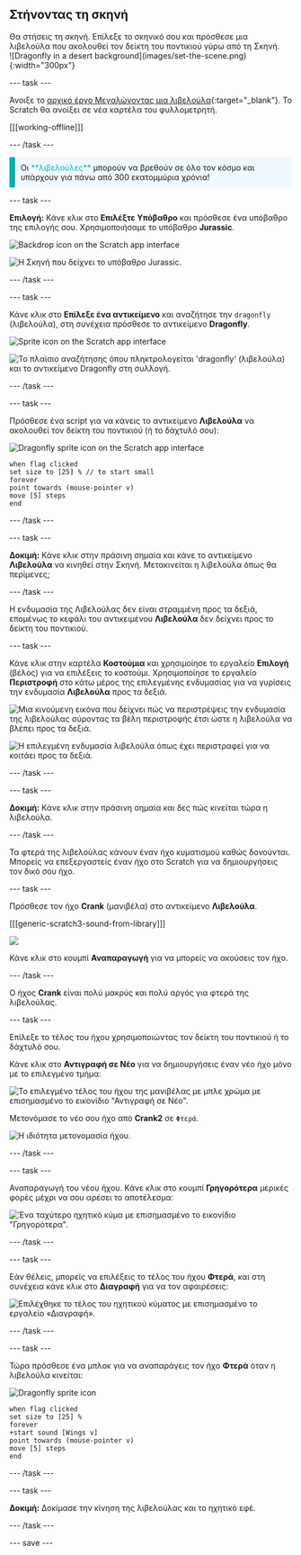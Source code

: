 ## Στήνοντας τη σκηνή

<div style="display: flex; flex-wrap: wrap">
<div style="flex-basis: 200px; flex-grow: 1; margin-right: 15px;">
Θα στήσεις τη σκηνή. Επίλεξε το σκηνικό σου και πρόσθεσε μια λιβελούλα που ακολουθεί τον δείκτη του ποντικιού γύρω από τη Σκηνή.
</div>
<div>
![Dragonfly in a desert background](images/set-the-scene.png){:width="300px"}
</div>
</div>

--- task ---

Άνοιξε το [αρχικό έργο Μεγαλώνοντας μια λιβελούλα](https://scratch.mit.edu/projects/535695413/editor){:target="_blank"}. Το Scratch θα ανοίξει σε νέα καρτέλα του φυλλομετρητή.

[[[working-offline]]]

--- /task ---

<p style="border-left: solid; border-width:10px; border-color: #0faeb0; background-color: aliceblue; padding: 10px;">
Οι <span style="color: #0faeb0">**λιβελούλες**</span> μπορούν να βρεθούν σε όλο τον κόσμο και υπάρχουν για πάνω από 300 εκατομμύρια χρόνια!</p>

--- task ---

**Επιλογή:** Κάνε κλικ στο **Επιλέξτε Υπόβαθρο** και πρόσθεσε ένα υπόβαθρο της επιλογής σου. Χρησιμοποιήσαμε το υπόβαθρο **Jurassic**.

![Backdrop icon on the Scratch app interface](images/choose-backdrop-icon.png)

![Η Σκηνή που δείχνει το υπόβαθρο Jurassic.](images/Jurassic-backdrop.png)

--- /task ---

--- task ---

Κάνε κλικ στο **Επίλεξε ένα αντικείμενο** και αναζήτησε την `dragonfly` (λιβελούλα), στη συνέχεια πρόσθεσε το αντικείμενο **Dragonfly**.

![Sprite icon on the Scratch app interface](images/choose-sprite-icon.png)

![Το πλαίσιο αναζήτησης όπου πληκτρολογείται 'dragonfly' (λιβελούλα) και το αντικείμενο Dragonfly στη συλλογή.](images/dragonfly-search.png)

--- /task ---

--- task ---

Πρόσθεσε ένα script για να κάνεις το αντικείμενο **Λιβελούλα** να ακολουθεί τον δείκτη του ποντικιού (ή το δάχτυλό σου):

![Dragonfly sprite icon on the Scratch app interface](images/dragonfly-icon.png)

```blocks3
when flag clicked
set size to [25] % // to start small
forever
point towards (mouse-pointer v)
move [5] steps
end
```
--- /task ---

--- task ---

**Δοκιμή:** Κάνε κλικ στην πράσινη σημαία και κάνε το αντικείμενο **Λιβελούλα** να κινηθεί στην Σκηνή. Μετακινείται η λιβελούλα όπως θα περίμενες;

--- /task ---

Η ενδυμασία της Λιβελούλας δεν είναι στραμμένη προς τα δεξιά, επομένως το κεφάλι του αντικειμένου **Λιβελούλα** δεν δείχνει προς το δείκτη του ποντικιού.

--- task ---

Κάνε κλικ στην καρτέλα **Κοστούμια** και χρησιμοίησε το εργαλείο **Επιλογή** (βέλος) για να επιλέξεις το κοστούμι. Χρησιμοποίησε το εργαλείο **Περιστροφή** στο κάτω μέρος της επιλεγμένης ενδυμασίας για να γυρίσεις την ενδυμασία **Λιβελούλα** προς τα δεξιά.

![Μια κινούμενη εικόνα που δείχνει πώς να περιστρέψεις την ενδυμασία της λιβελούλας σύροντας τα βέλη περιστροφής έτσι ώστε η λιβελούλα να βλέπει προς τα δεξιά.](images/rotated-costume.gif)

![Η επιλεγμένη ενδυμασία λιβελούλα όπως έχει περιστραφεί για να κοιτάει προς τα δεξιά.](images/rotated-costume.png)

--- /task ---

--- task ---

**Δοκιμή:** Κάνε κλικ στην πράσινη σημαία και δες πώς κινείται τώρα η λιβελούλα.

--- /task ---

Τα φτερά της λιβελούλας κάνουν έναν ήχο κυματισμού καθώς δονούνται. Μπορείς να επεξεργαστείς έναν ήχο στο Scratch για να δημιουργήσεις τον δικό σου ήχο.

--- task ---

Πρόσθεσε τον ήχο **Crank** (μανιβέλα) στο αντικείμενο **Λιβελούλα**.

[[[generic-scratch3-sound-from-library]]]

![](images/crank-sound-editor.png)

Κάνε κλικ στο κουμπί **Αναπαραγωγή** για να μπορείς να ακούσεις τον ήχο.

--- /task ---

Ο ήχος **Crank** είναι πολύ μακρύς και πολύ αργός για φτερά της λιβελούλας.

--- task ---

Επίλεξε το τέλος του ήχου χρησιμοποιώντας τον δείκτη του ποντικιού ή το δάχτυλό σου.

Κάνε κλικ στο **Αντιγραφή σε Νέο** για να δημιουργήσεις έναν νέο ήχο μόνο με το επιλεγμένο τμήμα:

![Το επιλεγμένο τέλος του ήχου της μανιβέλας με μπλε χρώμα με επισημασμένο το εικονίδιο "Αντιγραφή σε Νέο".](images/crank-copy-end.png)

Μετονόμασε το νέο σου ήχο από **Crank2** σε `Φτερά`.

![Η ιδιότητα μετονομασία ήχου.](images/crank-wings-sound.png)

--- /task ---

--- task ---

Αναπαραγωγή του νέου ήχου. Κάνε κλικ στο κουμπί **Γρηγορότερα** μερικές φορές μέχρι να σου αρέσει το αποτέλεσμα:

![Ένα ταχύτερο ηχητικό κύμα με επισημασμένο το εικονίδιο "Γρηγορότερα".](images/wings-faster.png)

--- /task ---

--- task ---

Εάν θέλεις, μπορείς να επιλέξεις το τέλος του ήχου **Φτερά**, και στη συνέχεια κάνε κλικ στο **Διαγραφή** για να τον αφαιρέσεις:

![Επιλέχθηκε το τέλος του ηχητικού κύματος με επισημασμένο το εργαλείο «Διαγραφή».](images/wings-shorter.png)

--- /task ---

--- task ---

Τώρα πρόσθεσε ένα μπλοκ για να αναπαράγεις τον ήχο **Φτερά** όταν η λιβελούλα κινείται:

![Dragonfly sprite icon](images/dragonfly-icon.png)

```blocks3
when flag clicked
set size to [25] %
forever
+start sound [Wings v]
point towards (mouse-pointer v)
move [5] steps
end
```
--- /task ---

--- task ---

**Δοκιμή:** Δοκίμασε την κίνηση της λιβελούλας και το ηχητικό εφέ.

--- /task ---

--- save ---
